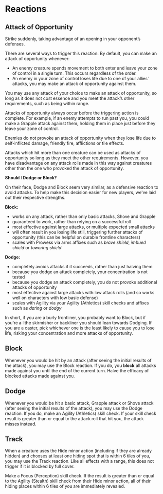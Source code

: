 # Reactions

## Attack of Opportunity

Strike suddenly, taking advantage of an opening in your opponent’s defenses.

There are several ways to trigger this reaction. By default, you can make an attack of opportunity whenever:

- An enemy creature spends movement to both enter and leave your zone of control in a single turn. This occurs regardless of the order.
- An enemy in your zone of control loses life due to one of your allies' attacks, you may make an attack of opportunity against them.

You may use any attack of your choice to make an attack of opportunity, so long as it does not cost essence and you meet the attack’s other requirements, such as being within range.

Attacks of opportunity always occur before the triggering action is complete. For example, if an enemy attempts to run past you, you could make a Grapple attack against them, holding them in place just before they leave your zone of control.

Enemies do not provoke an attack of opportunity when they lose life due to self-inflicted damage, friendly fire, afflictions or tile effects.

Attacks which hit more than one creature can be used as attacks of opportunity so long as they meet the other requirements. However, you have disadvantage on any attack rolls made in this way against creatures other than the one who provoked the attack of opportunity.

<div class="infobox">

**Should I Dodge or Block?**

On their face, Dodge and Block seem very similar, as a defensive reaction to avoid attacks.
To help make this decision easier for new players, we've laid out their respective strengths.

**Block:**

- works on any attack, rather than only basic attacks, Shove and Grapple
- guaranteed to work, rather than relying on a successful roll
- most effective against large attacks, or multiple expected small attacks
- will often result in you losing life still, triggering further attacks of opportunity (this can be helpful on durable frontline characters)
- scales with Prowess via arms affixes such as _brave shield_, _imbued shield_ or _towering shield_

**Dodge:**

- completely avoids attacks if it succeeds, rather than just halving them
- because you dodge an attack completely, your concentration is not tested
- because you dodge an attack completely, you do not provoke additional attacks of opportunity
- most effective against large attacks with low attack rolls (and so works well on characters with low basic defense)
- scales with Agility via your Agility (Athletics) skill checks and affixes such as _daring_ or _dodgy_

In short, if you are a burly frontliner, you probably want to Block, but if you're a lithe skirmisher or backliner you should lean towards Dodging. If you are a caster, pick whichever one is the least likely to cause you to lose life, risking your concentration and more attacks of opportunity.

</div>

## Block

Whenever you would be hit by an attack (after seeing the initial results of the attack), you may use the Block reaction. If you do, you **block** all attacks made against you until the end of the current turn. Halve the efficacy of blocked attacks made against you.

## Dodge

Whenever you would be hit a basic attack, Grapple attack or Shove attack (after seeing the initial results of the attack), you may use the Dodge reaction. If you do, make an Agility (Athletics) skill check. If your skill check result is greater than or equal to the attack roll that hit you, the attack misses instead.

## Track

When a creature uses the Hide minor action (including if they are already hidden) and chooses at least one hiding spot that is within 6 tiles of you, you may use the Track reaction. Like all effects with a range, this does not trigger if it is blocked by full cover.

Make a Focus (Perception) skill check. If the result is greater than or equal to the Agility (Stealth) skill check from their Hide minor action, all of their hiding places within 6 tiles of you are immediately revealed.
